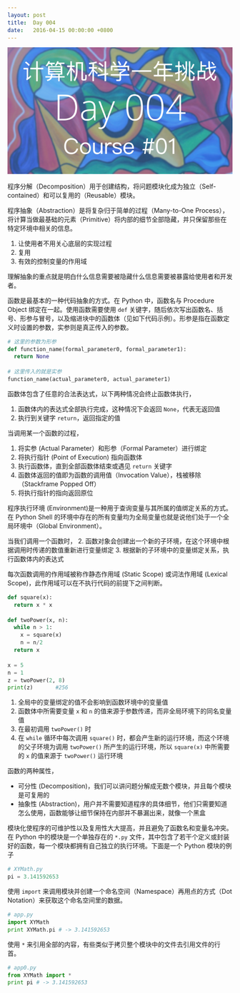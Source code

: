 ```yaml
---
layout: post
title:  Day 004
date:   2016-04-15 00:00:00 +0800
---
```


![](/images/Day004.png)

程序分解（Decomposition）用于创建结构，将问题模块化成为独立（Self-contained）和可以复用的（Reusable）模块。

程序抽象（Abstraction）是将复杂归于简单的过程（Many-to-One Process），将计算当做最基础的元素（Primitive）将内部的细节全部隐藏，并只保留那些在特定环境中相关的信息。

1. 让使用者不用关心底层的实现过程
2. 复用
3. 有效的控制变量的作用域

理解抽象的重点就是明白什么信息需要被隐藏什么信息需要被暴露给使用者和开发者。

函数是最基本的一种代码抽象的方式。在 Python 中，函数名与 Procedure Object 绑定在一起。使用函数需要使用 `def` 关键字，随后依次写出函数名、括号、形参与冒号，以及缩进块中的函数体（见如下代码示例）。形参是指在函数定义时设置的参数，实参则是真正传入的参数。

```python
# 这里的参数为形参
def function_name(formal_parameter0, formal_parameter1):
  return None

# 这里传入的就是实参
function_name(actual_parameter0, actual_parameter1)
```

函数体包含了任意的合法表达式，以下两种情况会终止函数体执行，

1. 函数体内的表达式全部执行完成，这种情况下会返回 `None`，代表无返回值
2. 执行到关键字 `return`，返回指定的值

当调用某一个函数的过程，

1. 将实参 (Actual Parameter）和形参（Formal Parameter）进行绑定
2. 将执行指针 (Point of Execution) 指向函数体
3. 执行函数体，直到全部函数体结束或遇见 `return` 关键字
4. 函数体返回的值即为函数的调用值（Invocation Value），栈被移除（Stackframe Popped Off）
5. 将执行指针的指向返回原位

程序执行环境 (Environment)是一种用于查询变量与其所属的值绑定关系的方式。在 Python Shell 的环境中存在的所有变量均为全局变量也就是说他们处于一个全局环境中（Global Environment）。

当我们调用一个函数时，
2. 函数对象会创建出一个新的子环境，在这个环境中根据调用时传递的数值重新进行变量绑定
3. 根据新的子环境中的变量绑定关系，执行函数体内的表达式



每次函数调用的作用域被称作静态作用域 (Static Scope) 或词法作用域 (Lexical Scope)，此作用域可以在不执行代码的前提下之间判断。

```python
def square(x):
  return x * x

def twoPower(x, n):
  while n > 1:
    x = square(x)
    n = n/2
  return x

x = 5
n = 1
z = twoPower(2, 8)
print(z)       #256
```

1. 全局中的变量绑定的值不会影响到函数环境中的变量值
2. 函数体中所需要变量 `x` 和 `n` 的值来源于参数传递，而非全局环境下的同名变量值
3. 在最初调用 `twoPower()` 时
4. 在 `while` 循环中每次调用 `square()` 时，都会产生新的运行环境，而这个环境的父子环境为调用 `twoPower()` 所产生的运行环境，所以 `square(x)` 中所需要的 `x` 的值来源于 `twoPower()` 运行环境

函数的两种属性，
- 可分性 (Decomposition)，我们可以讲问题分解成无数个模块，并且每个模块是可复用的
- 抽象性 (Abstraction)，用户并不需要知道程序的具体细节，他们只需要知道怎么使用，函数能够让细节保持在内部并不暴漏出来，就像一个黑盒

模块化使程序的可维护性以及复用性大大提高，并且避免了函数名和变量名冲突。在 Python 中的模块是一个单独存在的 `*.py` 文件，其中包含了若干个定义或封装好的函数，每一个模块都拥有自己独立的执行环境。下面是一个 Python 模块的例子

```python
# XYMath.py
pi = 3.141592653
```

使用 `import` 来调用模块并创建一个命名空间（Namespace）再用点的方式（Dot Notation）来获取这个命名空间里的数据。

```python
# app.py
import XYMath
print XYMath.pi # -> 3.141592653
```

使用 `*` 来引用全部的内容，有些类似于拷贝整个模块中的文件去引用文件的行首。

```python
# app0.py
from XYMath import *
print pi # -> 3.141592653
```
